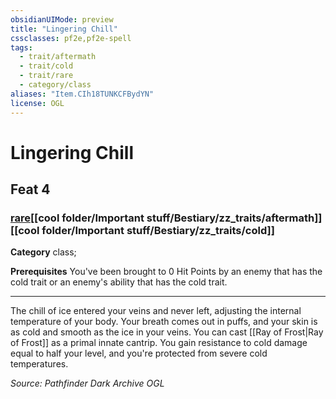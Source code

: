```yaml
---
obsidianUIMode: preview
title: "Lingering Chill"
cssclasses: pf2e,pf2e-spell
tags:
  - trait/aftermath
  - trait/cold
  - trait/rare
  - category/class
aliases: "Item.CIh18TUNKCFBydYN"
license: OGL
---
```

# Lingering Chill
## Feat 4
### [rare](cool%20folder/Important%20stuff/Bestiary/zz_traits/rare.md "Rare Rarity Trait")[[cool folder/Important stuff/Bestiary/zz_traits/aftermath]][[cool folder/Important stuff/Bestiary/zz_traits/cold]]

**Category** class; 



**Prerequisites** You've been brought to 0 Hit Points by an enemy that has the cold trait or an enemy's ability that has the cold trait.
* * *
The chill of ice entered your veins and never left, adjusting the internal temperature of your body. Your breath comes out in puffs, and your skin is as cold and smooth as the ice in your veins. You can cast [[Ray of Frost|Ray of Frost]] as a primal innate cantrip. You gain resistance to cold damage equal to half your level, and you're protected from severe cold temperatures.

*Source: Pathfinder Dark Archive*
*OGL*